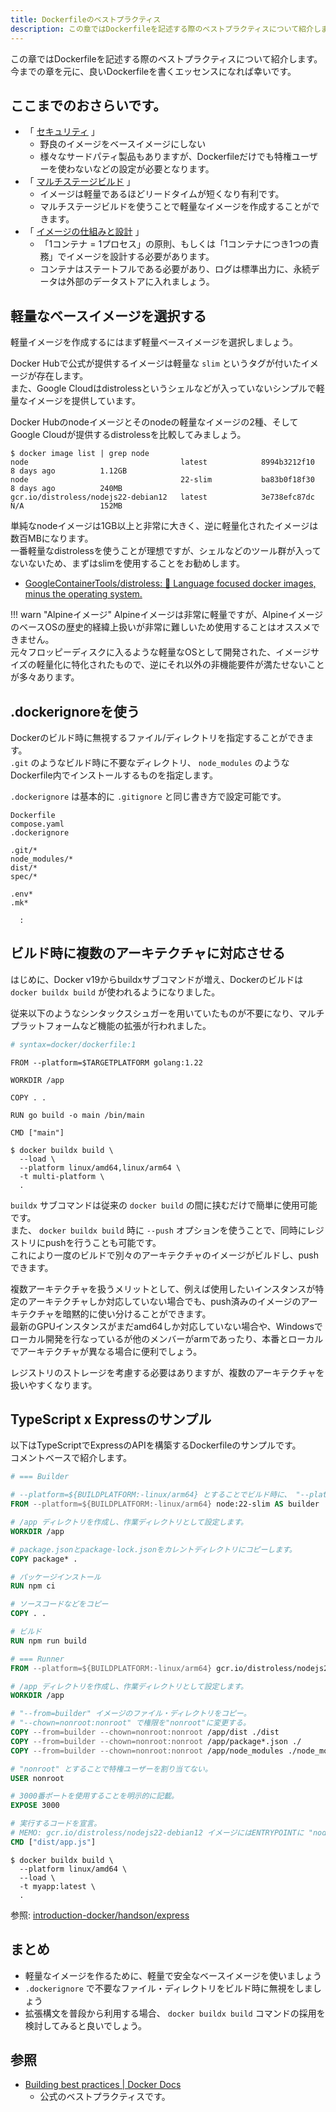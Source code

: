 ```yaml
---
title: Dockerfileのベストプラクティス
description: この章ではDockerfileを記述する際のベストプラクティスについて紹介します。
---
```

  
この章ではDockerfileを記述する際のベストプラクティスについて紹介します。  
今までの章を元に、良いDockerfileを書くエッセンスになれば幸いです。

## ここまでのおさらいです。
* 「 [セキュリティ](./security.md) 」
    * 野良のイメージをベースイメージにしない
    * 様々なサードパティ製品もありますが、Dockerfileだけでも特権ユーザーを使わないなどの設定が必要となります。
* 「 [マルチステージビルド](./multistage-build.md) 」
    * イメージは軽量であるほどリードタイムが短くなり有利です。
    * マルチステージビルドを使うことで軽量なイメージを作成することができます。
* 「 [イメージの仕組みと設計](./image-design.md) 」
    * 「1コンテナ = 1プロセス」の原則、もしくは「1コンテナにつき1つの責務」でイメージを設計する必要があります。
    * コンテナはステートフルである必要があり、ログは標準出力に、永続データは外部のデータストアに入れましょう。

## 軽量なベースイメージを選択する
軽量イメージを作成するにはまず軽量ベースイメージを選択しましょう。  

Docker Hubで公式が提供するイメージは軽量な `slim` というタグが付いたイメージが存在します。  
また、Google Cloudはdistrolessというシェルなどが入っていないシンプルで軽量なイメージを提供しています。

Docker Hubのnodeイメージとそのnodeの軽量なイメージの2種、そしてGoogle Cloudが提供するdistrolessを比較してみましょう。
```
$ docker image list | grep node
node                                  latest            8994b3212f10   8 days ago          1.12GB
node                                  22-slim           ba83b0f18f30   8 days ago          240MB
gcr.io/distroless/nodejs22-debian12   latest            3e738efc87dc   N/A                 152MB
```

単純なnodeイメージは1GB以上と非常に大きく、逆に軽量化されたイメージは数百MBになります。  
一番軽量なdistrolessを使うことが理想ですが、シェルなどのツール群が入ってないないため、まずはslimを使用することをお勧めします。

* [GoogleContainerTools/distroless: 🥑 Language focused docker images, minus the operating system.](https://github.com/GoogleContainerTools/distroless)

!!! warn "Alpineイメージ"
    Alpineイメージは非常に軽量ですが、AlpineイメージのベースOSの歴史的経緯上扱いが非常に難しいため使用することはオススメできません。  
    元々フロッピーディスクに入るような軽量なOSとして開発された、イメージサイズの軽量化に特化されたもので、逆にそれ以外の非機能要件が満たせないことが多々あります。

## .dockerignoreを使う
Dockerのビルド時に無視するファイル/ディレクトリを指定することができます。  
`.git` のようなビルド時に不要なディレクトリ、 `node_modules` のようなDockerfile内でインストールするものを指定します。

`.dockerignore` は基本的に `.gitignore` と同じ書き方で設定可能です。

```
Dockerfile
compose.yaml
.dockerignore

.git/*
node_modules/*
dist/*
spec/*

.env*
.mk*

  :
```

## ビルド時に複数のアーキテクチャに対応させる
はじめに、Docker v19からbuildxサブコマンドが増え、Dockerのビルドは `docker buildx build` が使われるようになりました。  

従来以下のようなシンタックスシュガーを用いていたものが不要になり、マルチプラットフォームなど機能の拡張が行われました。
```bash
# syntax=docker/dockerfile:1
```

```
FROM --platform=$TARGETPLATFORM golang:1.22

WORKDIR /app

COPY . .

RUN go build -o main /bin/main

CMD ["main"]
```

```
$ docker buildx build \
  --load \
  --platform linux/amd64,linux/arm64 \
  -t multi-platform \
  .
```

`buildx` サブコマンドは従来の `docker build` の間に挟むだけで簡単に使用可能です。  
また、 `docker buildx build` 時に `--push` オプションを使うことで、同時にレジストリにpushを行うことも可能です。  
これにより一度のビルドで別々のアーキテクチャのイメージがビルドし、pushできます。

複数アーキテクチャを扱うメリットとして、例えば使用したいインスタンスが特定のアーキテクチャしか対応していない場合でも、push済みのイメージのアーキテクチャを暗黙的に使い分けることができます。  
最新のGPUインスタンスがまだamd64しか対応していない場合や、Windowsでローカル開発を行なっているが他のメンバーがarmであったり、本番とローカルでアーキテクチャが異なる場合に便利でしょう。  

レジストリのストレージを考慮する必要はありますが、複数のアーキテクチャを扱いやすくなります。

## TypeScript x Expressのサンプル
以下はTypeScriptでExpressのAPIを構築するDockerfileのサンプルです。  
コメントベースで紹介します。

```Dockerfile
# === Builder

# --platform=${BUILDPLATFORM:-linux/arm64} とすることでビルド時に、 "--platform" オプションが設定されていない場合デフォルトでlinux/arm64でビルドされます。
FROM --platform=${BUILDPLATFORM:-linux/arm64} node:22-slim AS builder

# /app ディレクトリを作成し、作業ディレクトリとして設定します。
WORKDIR /app

# package.jsonとpackage-lock.jsonをカレントディレクトリにコピーします。
COPY package* .

# パッケージインストール
RUN npm ci

# ソースコードなどをコピー
COPY . .

# ビルド
RUN npm run build

# === Runner
FROM --platform=${BUILDPLATFORM:-linux/arm64} gcr.io/distroless/nodejs22-debian12 AS runner

# /app ディレクトリを作成し、作業ディレクトリとして設定します。
WORKDIR /app

# "--from=builder" イメージのファイル・ディレクトリをコピー。
# "--chown=nonroot:nonroot" で権限を"nonroot"に変更する。
COPY --from=builder --chown=nonroot:nonroot /app/dist ./dist
COPY --from=builder --chown=nonroot:nonroot /app/package*.json ./
COPY --from=builder --chown=nonroot:nonroot /app/node_modules ./node_modules

# "nonroot" とすることで特権ユーザーを割り当てない。
USER nonroot

# 3000番ポートを使用することを明示的に記載。
EXPOSE 3000

# 実行するコードを宣言。
# MEMO: gcr.io/distroless/nodejs22-debian12 イメージにはENTRYPOINTに "node" 相当のコマンドが設定されている。
CMD ["dist/app.js"]
```

```
$ docker buildx build \
  --platform linux/amd64 \
  --load \
  -t myapp:latest \
  .
```

参照: [introduction-docker/handson/express](https://github.com/y-ohgi/introduction-docker/blob/main/handson/express/Dockerfile)

## まとめ
* 軽量なイメージを作るために、軽量で安全なベースイメージを使いましょう
* `.dockerignore` で不要なファイル・ディレクトリをビルド時に無視をしましょう
* 拡張構文を普段から利用する場合、 `docker buildx build` コマンドの採用を検討してみると良いでしょう。

## 参照
* [Building best practices | Docker Docs](https://docs.docker.com/build/building/best-practices/)
  * 公式のベストプラクティスです。
